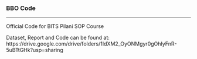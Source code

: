 <h3>BBO Code</h3>
<hr />
<p>Official Code for BITS Pilani SOP Course</p>
<p>Dataset, Report and Code can be found at: https://drive.google.com/drive/folders/1IdXM2_OyONMgyr0gOhIyFnR-5uBTtGHk?usp=sharing</p>
